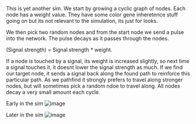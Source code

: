 This is yet another sim. We start by growing a cyclic graph of nodes. Each node has a weight value. They have some color gene inheretence stuff going on but its not relevant to the simulation, its just for looks. 

We then pick two random nodes and from the start node we send a pulse into the network. The pulse decays as it passes through the nodes.

(Signal strength) = Signal strength * weight. 

If a node is touched by a signal, its weight is increased slightly, so next time a signal touches it, it doesnt lower the signal strength as much. If we find our target node, it sends a signal back along the found path to reinforce this particular path. 
As we pathfind it strongly prefers to travel along stronger nodes, but will sometimes pick a random ndoe to travel along. All nodes decay a very small amount each cycle. 

Early in the sim
![image](https://github.com/user-attachments/assets/1b75893d-1d1d-46a5-9a7a-34d05719ca02)


Later in the sim
![image](https://github.com/user-attachments/assets/0490d77e-2702-44e9-b77b-1e27cd380074)

